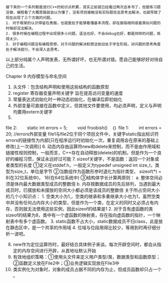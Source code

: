 	接下来的一个系列都是进行C++的知识点积累，其实之前就已经看过两次这本书了，但是练习题没做，编程看了大概思路就自以为懂了，没有项目接触没有实际题目去思考去解决，也就导致了现在出现了三个方面的问题。
	1. 对于框架的认识停留在表面，也就是处于能够看懂基本流程，却在面临相同或者类似问题的时候却没法解决。
	2. 很多时候在编程过程中出现很多小问题，语法也好，不会debug也好，都是同样的问题，练得太少。
	3. 对于编程问题没有编程思想，对于问题的解决和想法依旧处于学生阶段，对问题的思考角度处于解决就行，不会深入去思考。

以上部分纯属个人声明发表，无所谓好坏，也无所谓对错。愿自己能够好好对待自己的生活。

Chapter 9 内存模型与命名空间
1. 头文件：包含结构声明和使用这些结构的函数原型
2. register 寄存器变量声明关键字	旨在提高访问变量的速度
3. 常量表达式初始化时一种动态初始化，在编译后即初始化
4. 外部变量可直接在函数中定义，但其他文件要使用，均必须声明，定义与声明均要用extern关键字
5. 
file 2: 
　　static int errors = 5;
　　void froobish()　｛｝
file 1:
　　int errors = 20;	//errors外部变量
file1与file2位于同个项目文件中，关键字static指出标识符errors的链接性为内部[只在程序运行时初始化一次，重复调用会在原来的基础上修改(上一次调用)]
6. 动态内存由运算符new和delete来控制，而不是由作用域和链接性规则控制，一般而言，C++存在自动释放(delete)的机制，但是作为一个良好的编程习惯，保证永远好过可能
7. sizeof关键字，不是函数：返回一个对象或者类型的长度
①定义在stddef.h，一般定义为typedef unsigned int size_t，类型为size_t，单位是字节
②当数组作为函数形参时退化为指针类型，	sizeof(*) = 8(在32位系统中)， 16(在64位系统中)
③结构体字长计算两原则：
	a. 整体空间必须是体内最大数据类型成员的整数倍
	b. 内存按数据成员的先后排列，当遇到最大成员时，已摆放和未摆放的空间大小都必须是该成员的整数倍
关于所占空间大小的几个小知识点：
	1. 空类大小为1,，空类的继承和多重继承大小也为1，虽然空类中并没有任何占内存大小的类型，但是作为一个类，在定义的同时又必须占有内存，否则就无法使用这些实例，因此sizeof的结果是1
	2. 对于含有虚函数的类sizeof的结果为8，类中有一个虚函数的映射表，存在指向虚函数的指针，一个映射表中有多个虚函数。
	3. static函数不占大小，static数据成员不归class，此是放在静态区中，是一个共享的作用域
	4. 位域与位段用得比较少，等用到时再仔细分析一波吧。

8. new作为定位运算符时，最好结合具体例子来谈。每次开辟空间时，都会从指定的内存空间进行开辟，从首地址默认开始
9. 有效地组织策略：①使用头文件来定义用户类型/类，数据类型和函数原型；②函数定义放在File2中；③业务逻辑实现放在File3中
10. 类实例化为对象时，对象的成员占据不同的内存为止，但成员函数却只占一个 。

